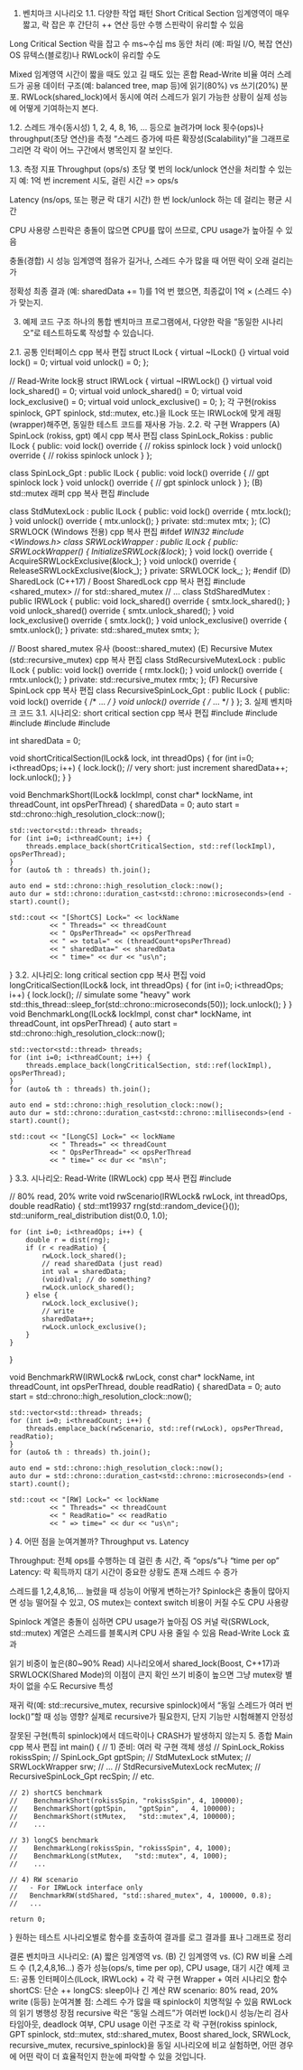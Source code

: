 1. 벤치마크 시나리오
1.1. 다양한 작업 패턴
Short Critical Section
임계영역이 매우 짧고, 락 잡은 후 간단히 ++ 연산 등만 수행
스핀락이 유리할 수 있음

Long Critical Section
락을 잡고 수 ms~수십 ms 동안 처리 (예: 파일 I/O, 복잡 연산)
OS 뮤텍스(블로킹)나 RWLock이 유리할 수도

Mixed
임계영역 시간이 짧을 때도 있고 길 때도 있는 혼합
Read-Write 비율
여러 스레드가 공용 데이터 구조(예: balanced tree, map 등)에 읽기(80%) vs 쓰기(20%) 분포.
RWLock(shared_lock)에서 동시에 여러 스레드가 읽기 가능한 상황이 실제 성능에 어떻게 기여하는지 본다.


1.2. 스레드 개수(동시성)
1, 2, 4, 8, 16, … 등으로 늘려가며
lock 횟수(ops)나 throughput(초당 연산)을 측정
“스레드 증가에 따른 확장성(Scalability)”을 그래프로 그리면 각 락이 어느 구간에서 병목인지 잘 보인다.


1.3. 측정 지표
Throughput (ops/s)
초당 몇 번의 lock/unlock 연산을 처리할 수 있는지
예: 1억 번 increment 시도, 걸린 시간 => ops/s

Latency (ns/ops, 또는 평균 락 대기 시간)
한 번 lock/unlock 하는 데 걸리는 평균 시간

CPU 사용량
스핀락은 충돌이 많으면 CPU를 많이 쓰므로, CPU usage가 높아질 수 있음

충돌(경합) 시 성능
임계영역 점유가 길거나, 스레드 수가 많을 때 어떤 락이 오래 걸리는가

정확성
최종 결과 (예: sharedData += 1)를 1억 번 했으면, 최종값이 1억 × (스레드 수)가 맞는지.


3. 예제 코드 구조
하나의 통합 벤치마크 프로그램에서, 다양한 락을 “동일한 시나리오”로 테스트하도록 작성할 수 있습니다.

2.1. 공통 인터페이스
cpp
복사
편집
struct ILock {
    virtual ~ILock() {}
    virtual void lock() = 0;
    virtual void unlock() = 0;
};

// Read-Write lock용
struct IRWLock {
    virtual ~IRWLock() {}
    virtual void lock_shared() = 0;
    virtual void unlock_shared() = 0;
    virtual void lock_exclusive() = 0;
    virtual void unlock_exclusive() = 0;
};
각 구현(rokiss spinlock, GPT spinlock, std::mutex, etc.)을 ILock 또는 IRWLock에 맞게 래핑(wrapper)해주면, 동일한 테스트 코드를 재사용 가능.
2.2. 락 구현 Wrappers
(A) SpinLock (rokiss, gpt) 예시
cpp
복사
편집
class SpinLock_Rokiss : public ILock {
public:
    void lock() override {
        // rokiss spinlock lock
    }
    void unlock() override {
        // rokiss spinlock unlock
    }
};

class SpinLock_Gpt : public ILock {
public:
    void lock() override {
        // gpt spinlock lock
    }
    void unlock() override {
        // gpt spinlock unlock
    }
};
(B) std::mutex 래퍼
cpp
복사
편집
#include <mutex>

class StdMutexLock : public ILock {
public:
    void lock() override { mtx.lock(); }
    void unlock() override { mtx.unlock(); }
private:
    std::mutex mtx;
};
(C) SRWLOCK (Windows 전용)
cpp
복사
편집
#ifdef _WIN32
#include <Windows.h>
class SRWLockWrapper : public ILock {
public:
    SRWLockWrapper() { InitializeSRWLock(&lock_); }
    void lock() override { AcquireSRWLockExclusive(&lock_); }
    void unlock() override { ReleaseSRWLockExclusive(&lock_); }
private:
    SRWLOCK lock_;
};
#endif
(D) SharedLock (C++17) / Boost SharedLock
cpp
복사
편집
#include <shared_mutex> // for std::shared_mutex
// ...
class StdSharedMutex : public IRWLock {
public:
    void lock_shared() override {
        smtx.lock_shared();
    }
    void unlock_shared() override {
        smtx.unlock_shared();
    }
    void lock_exclusive() override {
        smtx.lock();
    }
    void unlock_exclusive() override {
        smtx.unlock();
    }
private:
    std::shared_mutex smtx;
};

// Boost shared_mutex 유사 (boost::shared_mutex)
(E) Recursive Mutex (std::recursive_mutex)
cpp
복사
편집
class StdRecursiveMutexLock : public ILock {
public:
    void lock() override { rmtx.lock(); }
    void unlock() override { rmtx.unlock(); }
private:
    std::recursive_mutex rmtx;
};
(F) Recursive SpinLock
cpp
복사
편집
class RecursiveSpinLock_Gpt : public ILock {
public:
    void lock() override { /* ... */ }
    void unlock() override { /* ... */ }
};
3. 실제 벤치마크 코드
3.1. 시나리오: short critical section
cpp
복사
편집
#include <atomic>
#include <chrono>
#include <iostream>
#include <vector>
#include <thread>

int sharedData = 0;

void shortCriticalSection(ILock& lock, int threadOps) {
    for (int i=0; i<threadOps; i++) {
        lock.lock();
        // very short: just increment
        sharedData++;
        lock.unlock();
    }
}

void BenchmarkShort(ILock& lockImpl, const char* lockName, int threadCount, int opsPerThread) {
    sharedData = 0;
    auto start = std::chrono::high_resolution_clock::now();

    std::vector<std::thread> threads;
    for (int i=0; i<threadCount; i++) {
        threads.emplace_back(shortCriticalSection, std::ref(lockImpl), opsPerThread);
    }
    for (auto& th : threads) th.join();

    auto end = std::chrono::high_resolution_clock::now();
    auto dur = std::chrono::duration_cast<std::chrono::microseconds>(end - start).count();

    std::cout << "[ShortCS] Lock=" << lockName 
              << " Threads=" << threadCount 
              << " OpsPerThread=" << opsPerThread 
              << " => total=" << (threadCount*opsPerThread)
              << " sharedData=" << sharedData
              << " time=" << dur << "us\n";
}
3.2. 시나리오: long critical section
cpp
복사
편집
void longCriticalSection(ILock& lock, int threadOps) {
    for (int i=0; i<threadOps; i++) {
        lock.lock();
        // simulate some "heavy" work
        std::this_thread::sleep_for(std::chrono::microseconds(50));
        lock.unlock();
    }
}
void BenchmarkLong(ILock& lockImpl, const char* lockName, int threadCount, int opsPerThread) {
    auto start = std::chrono::high_resolution_clock::now();

    std::vector<std::thread> threads;
    for (int i=0; i<threadCount; i++) {
        threads.emplace_back(longCriticalSection, std::ref(lockImpl), opsPerThread);
    }
    for (auto& th : threads) th.join();

    auto end = std::chrono::high_resolution_clock::now();
    auto dur = std::chrono::duration_cast<std::chrono::milliseconds>(end - start).count();

    std::cout << "[LongCS] Lock=" << lockName 
              << " Threads=" << threadCount 
              << " OpsPerThread=" << opsPerThread 
              << " time=" << dur << "ms\n";
}
3.3. 시나리오: Read-Write (IRWLock)
cpp
복사
편집
#include <random>

// 80% read, 20% write
void rwScenario(IRWLock& rwLock, int threadOps, double readRatio) {
    std::mt19937 rng(std::random_device{}());
    std::uniform_real_distribution<double> dist(0.0, 1.0);

    for (int i=0; i<threadOps; i++) {
        double r = dist(rng);
        if (r < readRatio) {
            rwLock.lock_shared();
            // read sharedData (just read)
            int val = sharedData;
            (void)val; // do something?
            rwLock.unlock_shared();
        } else {
            rwLock.lock_exclusive();
            // write
            sharedData++;
            rwLock.unlock_exclusive();
        }
    }
}

void BenchmarkRW(IRWLock& rwLock, const char* lockName, int threadCount, int opsPerThread, double readRatio) {
    sharedData = 0;
    auto start = std::chrono::high_resolution_clock::now();

    std::vector<std::thread> threads;
    for (int i=0; i<threadCount; i++) {
        threads.emplace_back(rwScenario, std::ref(rwLock), opsPerThread, readRatio);
    }
    for (auto& th : threads) th.join();

    auto end = std::chrono::high_resolution_clock::now();
    auto dur = std::chrono::duration_cast<std::chrono::microseconds>(end - start).count();

    std::cout << "[RW] Lock=" << lockName 
              << " Threads=" << threadCount 
              << " ReadRatio=" << readRatio
              << " => time=" << dur << "us\n";
}
4. 어떤 점을 눈여겨볼까?
Throughput vs. Latency

Throughput: 전체 ops를 수행하는 데 걸린 총 시간, 즉 “ops/s”나 “time per op”
Latency: 락 획득까지 대기 시간이 중요한 상황도 존재
스레드 수 증가

스레드를 1,2,4,8,16,... 늘렸을 때 성능이 어떻게 변하는가?
Spinlock은 충돌이 많아지면 성능 떨어질 수 있고, OS mutex는 context switch 비용이 커질 수도
CPU 사용량

Spinlock 계열은 충돌이 심하면 CPU usage가 높아짐
OS 커널 락(SRWLock, std::mutex) 계열은 스레드를 블록시켜 CPU 사용 줄일 수 있음
Read-Write Lock 효과

읽기 비중이 높은(80~90% Read) 시나리오에서 shared_lock(Boost, C++17)과 SRWLOCK(Shared Mode)의 이점이 큰지 확인
쓰기 비중이 높으면 그냥 mutex랑 별 차이 없을 수도
Recursive 특성

재귀 락(예: std::recursive_mutex, recursive spinlock)에서 “동일 스레드가 여러 번 lock()”할 때 성능 영향?
실제로 recursive가 필요한지, 단지 기능만 시험해볼지
안정성

잘못된 구현(특히 spinlock)에서 데드락이나 CRASH가 발생하지 않는지
5. 종합 Main
cpp
복사
편집
int main() {
    // 1) 준비: 여러 락 구현 객체 생성
    //     SpinLock_Rokiss rokissSpin;
    //     SpinLock_Gpt    gptSpin;
    //     StdMutexLock    stMutex;
    //     SRWLockWrapper  srw;
    //     ...
    //     StdRecursiveMutexLock recMutex;
    //     RecursiveSpinLock_Gpt recSpin;
    //     etc.

    // 2) shortCS benchmark
    //    BenchmarkShort(rokissSpin, "rokissSpin", 4, 100000);
    //    BenchmarkShort(gptSpin,   "gptSpin",   4, 100000);
    //    BenchmarkShort(stMutex,   "std::mutex",4, 100000);
    //    ...
    
    // 3) longCS benchmark
    //    BenchmarkLong(rokissSpin, "rokissSpin", 4, 1000);
    //    BenchmarkLong(stMutex,   "std::mutex", 4, 1000);
    //    ...
    
    // 4) RW scenario
    //   - For IRWLock interface only
    //   BenchmarkRW(stdShared, "std::shared_mutex", 4, 100000, 0.8); 
    //   ...
    
    return 0;
}
원하는 테스트 시나리오별로 함수를 호출하여 결과를 로그
결과를 표나 그래프로 정리


결론
벤치마크 시나리오:
(A) 짧은 임계영역 vs. (B) 긴 임계영역 vs. (C) RW 비율
스레드 수 (1,2,4,8,16...) 증가
성능(ops/s, time per op), CPU usage, 대기 시간
예제 코드:
공통 인터페이스(ILock, IRWLock) + 각 락 구현 Wrapper + 여러 시나리오 함수
shortCS: 단순 ++
longCS: sleep이나 긴 계산
RW scenario: 80% read, 20% write (등등)
눈여겨볼 점:
스레드 수가 많을 때 spinlock이 치명적일 수 있음
RWLock의 읽기 병행성 장점
recursive 락은 “동일 스레드”가 여러번 lock()시 성능/논리 검사
타임아웃, deadlock 여부, CPU usage
이런 구조로 각 락 구현(rokiss spinlock, GPT spinlock, std::mutex, std::shared_mutex, Boost shared_lock, SRWLock, recursive_mutex, recursive_spinlock)을 동일 시나리오에 비교 실험하면, 어떤 경우에 어떤 락이 더 효율적인지 한눈에 파악할 수 있을 것입니다.
